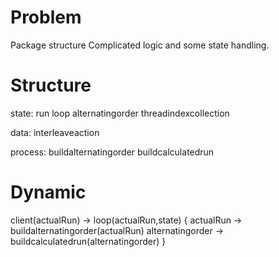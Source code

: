 # Problem

Package structure
Complicated logic and some state handling.

# Structure

state:
    run
    loop
    alternatingorder
    threadindexcollection

data:
    interleaveaction

process:
    buildalternatingorder
    buildcalculatedrun


# Dynamic

client(actualRun) -> loop(actualRun,state)   {  actualRun         ->   buildalternatingorder(actualRun)
                                                alternatingorder  ->   buildcalculatedrun(alternatingorder) }
                           




